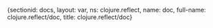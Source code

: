 {sectionid: docs, layout: var, ns: clojure.reflect, name: doc, full-name: clojure.reflect/doc,
  title: clojure.reflect/doc}
